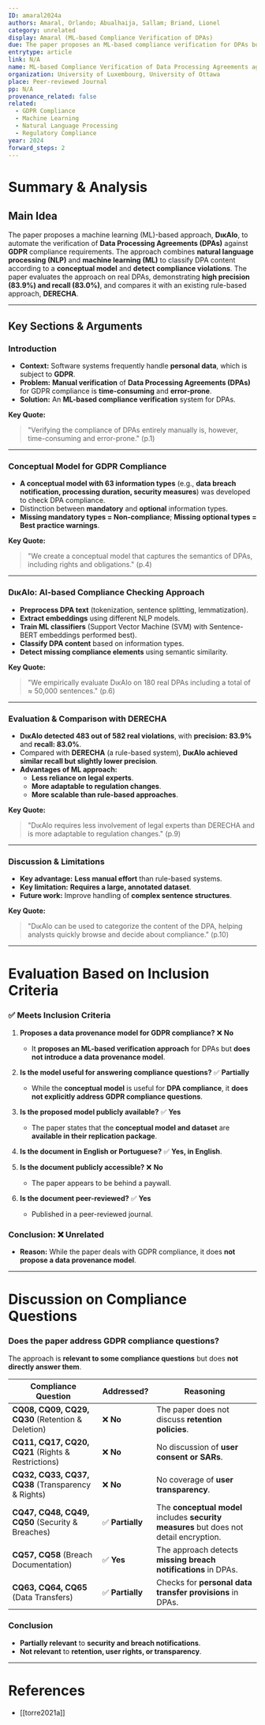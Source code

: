 ```yaml
---
ID: amaral2024a
authors: Amaral, Orlando; Abualhaija, Sallam; Briand, Lionel
category: unrelated
display: Amaral (ML-based Compliance Verification of DPAs)
due: The paper proposes an ML-based compliance verification for DPAs but does not introduce a data provenance model for GDPR.
entrytype: article
link: N/A
name: ML-based Compliance Verification of Data Processing Agreements against GDPR
organization: University of Luxembourg, University of Ottawa
place: Peer-reviewed Journal
pp: N/A
provenance_related: false
related:
  - GDPR Compliance
  - Machine Learning
  - Natural Language Processing
  - Regulatory Compliance
year: 2024
forward_steps: 2
---
```


# Summary & Analysis

## **Main Idea**

The paper proposes a machine learning (ML)-based approach, **DικAIo**, to automate the verification of **Data Processing Agreements (DPAs)** against **GDPR** compliance requirements. The approach combines **natural language processing (NLP)** and **machine learning (ML)** to classify DPA content according to a **conceptual model** and **detect compliance violations**. The paper evaluates the approach on real DPAs, demonstrating **high precision (83.9%) and recall (83.0%)**, and compares it with an existing rule-based approach, **DERECHA**.

---

## **Key Sections & Arguments**

### **Introduction**

- **Context:** Software systems frequently handle **personal data**, which is subject to **GDPR**.
- **Problem:** **Manual verification** of **Data Processing Agreements (DPAs)** for GDPR compliance is **time-consuming** and **error-prone**.
- **Solution:** An **ML-based compliance verification** system for DPAs.

**Key Quote:**

> "Verifying the compliance of DPAs entirely manually is, however, time-consuming and error-prone." (p.1)

---

### **Conceptual Model for GDPR Compliance**

- **A conceptual model with 63 information types** (e.g., **data breach notification, processing duration, security measures**) was developed to check DPA compliance.
- Distinction between **mandatory** and **optional** information types.
- **Missing mandatory types = Non-compliance**; **Missing optional types = Best practice warnings**.

**Key Quote:**

> "We create a conceptual model that captures the semantics of DPAs, including rights and obligations." (p.4)

---

### **DικAIo: AI-based Compliance Checking Approach**

- **Preprocess DPA text** (tokenization, sentence splitting, lemmatization).
- **Extract embeddings** using different NLP models.
- **Train ML classifiers** (Support Vector Machine (SVM) with Sentence-BERT embeddings performed best).
- **Classify DPA content** based on information types.
- **Detect missing compliance elements** using semantic similarity.

**Key Quote:**

> "We empirically evaluate DικAIo on 180 real DPAs including a total of ≈ 50,000 sentences." (p.6)

---

### **Evaluation & Comparison with DERECHA**

- **DικAIo detected 483 out of 582 real violations**, with **precision: 83.9%** and **recall: 83.0%**.
- Compared with **DERECHA** (a rule-based system), **DικAIo achieved similar recall but slightly lower precision**.
- **Advantages of ML approach:**
    - **Less reliance on legal experts**.
    - **More adaptable to regulation changes**.
    - **More scalable than rule-based approaches**.

**Key Quote:**

> "DικAIo requires less involvement of legal experts than DERECHA and is more adaptable to regulation changes." (p.9)

---

### **Discussion & Limitations**

- **Key advantage:** **Less manual effort** than rule-based systems.
- **Key limitation:** **Requires a large, annotated dataset**.
- **Future work:** Improve handling of **complex sentence structures**.

**Key Quote:**

> "DικAIo can be used to categorize the content of the DPA, helping analysts quickly browse and decide about compliance." (p.10)

---

# **Evaluation Based on Inclusion Criteria**

### ✅ **Meets Inclusion Criteria**

1. **Proposes a data provenance model for GDPR compliance?** ❌ **No**
    
    - It **proposes an ML-based verification approach** for DPAs but **does not introduce a data provenance model**.
2. **Is the model useful for answering compliance questions?** ✅ **Partially**
    
    - While the **conceptual model** is useful for **DPA compliance**, it **does not explicitly address GDPR compliance questions**.
3. **Is the proposed model publicly available?** ✅ **Yes**
    
    - The paper states that the **conceptual model and dataset** are **available in their replication package**.
4. **Is the document in English or Portuguese?** ✅ **Yes, in English**.
    
5. **Is the document publicly accessible?** ❌ **No**
    
    - The paper appears to be behind a paywall.
6. **Is the document peer-reviewed?** ✅ **Yes**
    
    - Published in a peer-reviewed journal.

### **Conclusion:** ❌ **Unrelated**

- **Reason:** While the paper deals with GDPR compliance, it does **not propose a data provenance model**.

---

# **Discussion on Compliance Questions**

### **Does the paper address GDPR compliance questions?**

The approach is **relevant to some compliance questions** but does **not directly answer them**.

|**Compliance Question**|**Addressed?**|**Reasoning**|
|---|---|---|
|**CQ08, CQ09, CQ29, CQ30** (Retention & Deletion)|❌ **No**|The paper does not discuss **retention policies**.|
|**CQ11, CQ17, CQ20, CQ21** (Rights & Restrictions)|❌ **No**|No discussion of **user consent or SARs**.|
|**CQ32, CQ33, CQ37, CQ38** (Transparency & Rights)|❌ **No**|No coverage of **user transparency**.|
|**CQ47, CQ48, CQ49, CQ50** (Security & Breaches)|✅ **Partially**|The **conceptual model** includes **security measures** but does not detail encryption.|
|**CQ57, CQ58** (Breach Documentation)|✅ **Yes**|The approach detects **missing breach notifications** in DPAs.|
|**CQ63, CQ64, CQ65** (Data Transfers)|✅ **Partially**|Checks for **personal data transfer provisions** in DPAs.|

### **Conclusion**

- **Partially relevant** to **security and breach notifications**.
- **Not relevant** to **retention, user rights, or transparency**.

---

# References

- [[torre2021a]]